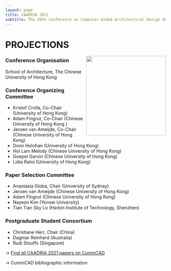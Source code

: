 ```yaml
---
layout: page
title: CAADRIA 2021
subtitle: The 26th Conference on Computer-Aided Architectural Design Research in Asia. 5-6 August, 2020. Bangkok, Thailand.
---
```


# PROJECTIONS

<img src="./caadria_cover_2020.jpg" width="250" align="right" />

### Conference Organisation
School of Architecture, The Chinese University of Hong Kong

### Conference Organizing Committee
* Kristof Crolla, Co-Chair (University of Hong Kong)
* Adam Fingrut, Co-Chair (Chinese University of Hong Kong )
* Jeroen van Ameijde, Co-Chair (Chinese University of Hong Kong)
* Donn Holohan (University of Hong Kong)
* Hoi Lam Melody (Chinese University of Hong Kong)
* Goepel Garvin (Chinese University of Hong Kong)
* Lidia Ratoi (University of Hong Kong)

### Paper Selection Committee
* Anastasia Globa, Chair (University of Sydney)
* Jeroen van Ameijde (Chinese University of Hong Kong)
* Adam Fingrut (Chinese University of Hong Kong)
* Nayeon Kim (Yonsei University)
* Tian Tian Sky Lo (Harbin Institute of Technology, Shenzhen) 

### Postgraduate Student Consortium
* Christiane Herr, Chair (China)
* Dagmar Reinhard (Australia)
* Rudi Stouffs (Singapore)

&rarr; [Find all CAADRIA 2021 papers on CuminCAD](http://papers.cumincad.org/cgi-bin/works/Search?search=series%3ACAADRIA+year%3A2021)

&rarr; CuminCAD bibliographic information

